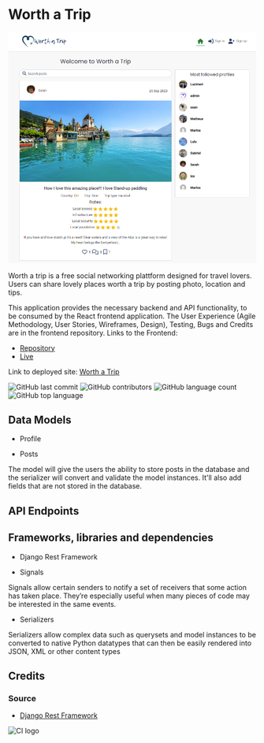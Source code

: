 # Worth a Trip

![Welcome to Worth a Trip](documentation/images/home.png)


Worth a trip is  a free social networking plattform designed for travel lovers. Users can share lovely places worth a trip by posting photo, location and tips.

This application provides the necessary backend and API functionality, to be consumed by the React frontend application.
The User Experience (Agile Methodology, User Stories, Wireframes, Design), Testing, Bugs and Credits are in the frontend repository.
Links to the Frontend:
- [Repository](https://github.com/luandretta/worth-a-trip-frontend)
- [Live]()


Link to deployed site: [Worth a Trip](https://.herokuapp.com/)

![GitHub last commit](https://img.shields.io/github/last-commit/luandretta/worth-a-trip-drf?style=for-the-badge)
![GitHub contributors](https://img.shields.io/github/contributors/luandretta/worth-a-trip-drf?style=for-the-badge)
![GitHub language count](https://img.shields.io/github/languages/count/luandretta/worth-a-trip-drf?style=for-the-badge)
![GitHub top language](https://img.shields.io/github/languages/top/luandretta/worth-a-trip-drf?style=for-the-badge)


## Data Models

- Profile

- Posts

The model will give the users the ability to store posts in the database and the serializer will convert and validate the model instances. It'll also add fields that are not stored in the database.

## API Endpoints

## Frameworks, libraries and dependencies

- Django Rest Framework

- Signals

Signals allow certain senders to notify a set of receivers that some action has taken place. They’re especially useful when many pieces of code may be interested in the same events.

- Serializers

Serializers allow complex data such as querysets and model instances to be converted to native Python datatypes that can then be easily rendered into JSON, XML or other content types

## Credits

### Source

- [Django Rest Framework](https://www.django-rest-framework.org/api-guide/serializers)



![CI logo](https://codeinstitute.s3.amazonaws.com/fullstack/ci_logo_small.png)
